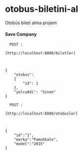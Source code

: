 # otobus-biletini-al
Otobüs bileti alma projem

#### Save Company

```````````````
  POST :

[http://localhost:8080/biletler]



{
    "otobus":
    {
        "id": 1
    },
    "yolcuAdi": "Sinan"
}
```````````````



```````````````
  POST :

[http://localhost:8080/otobusler]



{
    "id":"1",
    "marka":"Pamukkale",
    "model":"2015"
}
```````````````
